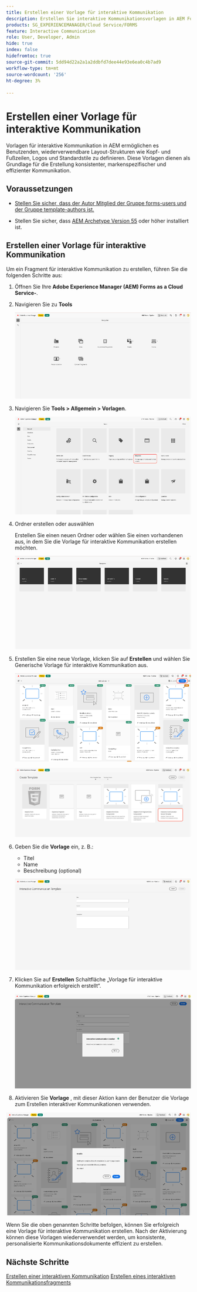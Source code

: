```yaml
---
title: Erstellen einer Vorlage für interaktive Kommunikation
description: Erstellen Sie interaktive Kommunikationsvorlagen in AEM Forms, um wiederverwendbare Layouts zu definieren, die Markenkonsistenz sicherzustellen und die Erstellung personalisierter, datengesteuerter Kommunikationen zu optimieren.
products: SG_EXPERIENCEMANAGER/Cloud Service/FORMS
feature: Interactive Communication
role: User, Developer, Admin
hide: true
index: false
hidefromtoc: true
source-git-commit: 5dd94d22a2a1a2ddbfd7dee44e93e6ea0c4b7ad9
workflow-type: tm+mt
source-wordcount: '256'
ht-degree: 3%

---
```



# Erstellen einer Vorlage für interaktive Kommunikation

Vorlagen für interaktive Kommunikation in AEM ermöglichen es Benutzenden, wiederverwendbare Layout-Strukturen wie Kopf- und Fußzeilen, Logos und Standardstile zu definieren. Diese Vorlagen dienen als Grundlage für die Erstellung konsistenter, markenspezifischer und effizienter Kommunikation.

## Voraussetzungen

* [Stellen Sie sicher, dass der Autor Mitglied der Gruppe forms-users und der Gruppe template-authors ist.](/help/forms/setup-forms-cloud-service.md#configure-users)

* Stellen Sie sicher, dass [AEM Archetype Version 55](https://github.com/adobe/aem-project-archetype) oder höher installiert ist.

## Erstellen einer Vorlage für interaktive Kommunikation

Um ein Fragment für interaktive Kommunikation zu erstellen, führen Sie die folgenden Schritte aus:

1. Öffnen Sie Ihre **Adobe Experience Manager (AEM) Forms as a Cloud Service-**.

1. Navigieren Sie zu **Tools**

   ![IC-Dokument suchen](/help/forms/interactive-communication/assets/aem.png)

1. Navigieren Sie **Tools > Allgemein > Vorlagen**.

   ![IC-Dokument suchen](/help/forms/interactive-communication/assets/template.png)

1. Ordner erstellen oder auswählen

   Erstellen Sie einen neuen Ordner oder wählen Sie einen vorhandenen aus, in dem Sie die Vorlage für interaktive Kommunikation erstellen möchten.

   ![IC-Dokument suchen](/help/forms/interactive-communication/assets/choosefolder.png)

1. Erstellen Sie eine neue Vorlage, klicken Sie auf **Erstellen** und wählen Sie Generische Vorlage für interaktive Kommunikation aus.

   ![IC-Dokument suchen](/help/forms/interactive-communication/assets/create1.png)

   ![IC-Dokument suchen](/help/forms/interactive-communication/assets/choose.png)

1. Geben Sie die **Vorlage** ein, z. B.:

   * Titel
   * Name
   * Beschreibung (optional)

   ![IC-Dokument suchen](/help/forms/interactive-communication/assets/create2.png)

1. Klicken Sie auf **Erstellen** Schaltfläche „Vorlage für interaktive Kommunikation erfolgreich erstellt“.

   ![IC-Dokument suchen](/help/forms/interactive-communication/assets/enabled.png)

1. Aktivieren Sie **Vorlage** , mit dieser Aktion kann der Benutzer die Vorlage zum Erstellen interaktiver Kommunikationen verwenden.

![IC-Dokument suchen](/help/forms/interactive-communication/assets/enable.png)

Wenn Sie die oben genannten Schritte befolgen, können Sie erfolgreich eine Vorlage für interaktive Kommunikation erstellen. Nach der Aktivierung können diese Vorlagen wiederverwendet werden, um konsistente, personalisierte Kommunikationsdokumente effizient zu erstellen.

## Nächste Schritte

[Erstellen einer interaktiven Kommunikation](/help/forms/interactive-communication/create-interactive-communication.md)
[Erstellen eines interaktiven Kommunikationsfragments](/help/forms/interactive-communication/create-interactive-communication-fragment.md)
